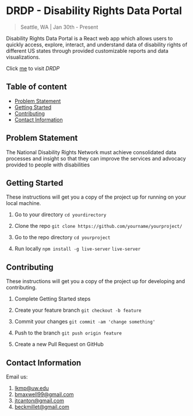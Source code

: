 # DRDP - Disability Rights Data Portal
> Seattle, WA | Jan 30th - Present

Disability Rights Data Portal is a React web app which allows users to quickly access, explore, interact, and understand data of disability rights of different US states through provided customizable reports and data visualizations.

Click [me]() to visit _DRDP_

## Table of content
- [Problem Statement](#problem-statement)
- [Getting Started](#getting-started)
- [Contributing](#contributing)
- [Contact Information](#contact-information)

## Problem Statement
The National Disability Rights Network must achieve consolidated data processes and insight so that they can improve the services and advocacy provided to people with disabilities


## Getting Started

These instructions will get you a copy of the project up for running on your local machine.

1. Go to your directory
`cd yourdirectory`

2. Clone the repo
`git clone https://github.com/yourname/yourproject/`

3. Go to the repo directory
`cd yourproject`

4. Run locally
`npm install -g live-server`
`live-server`


## Contributing 

These instructions will get you a copy of the project up for developing and contributing.

1. Complete Getting Started steps

2. Create your feature branch 
`git checkout -b feature`

3. Commit your changes 
`git commit -am 'change something'`

4. Push to the branch 
`git push origin feature`

5. Create a new Pull Request on GitHub


## Contact Information
Email us: 
1. lkmp@uw.edu
2. bmaxwell99@gmail.com
3. jtcanton@gmail.com
4. beckmillet@gmail.com

